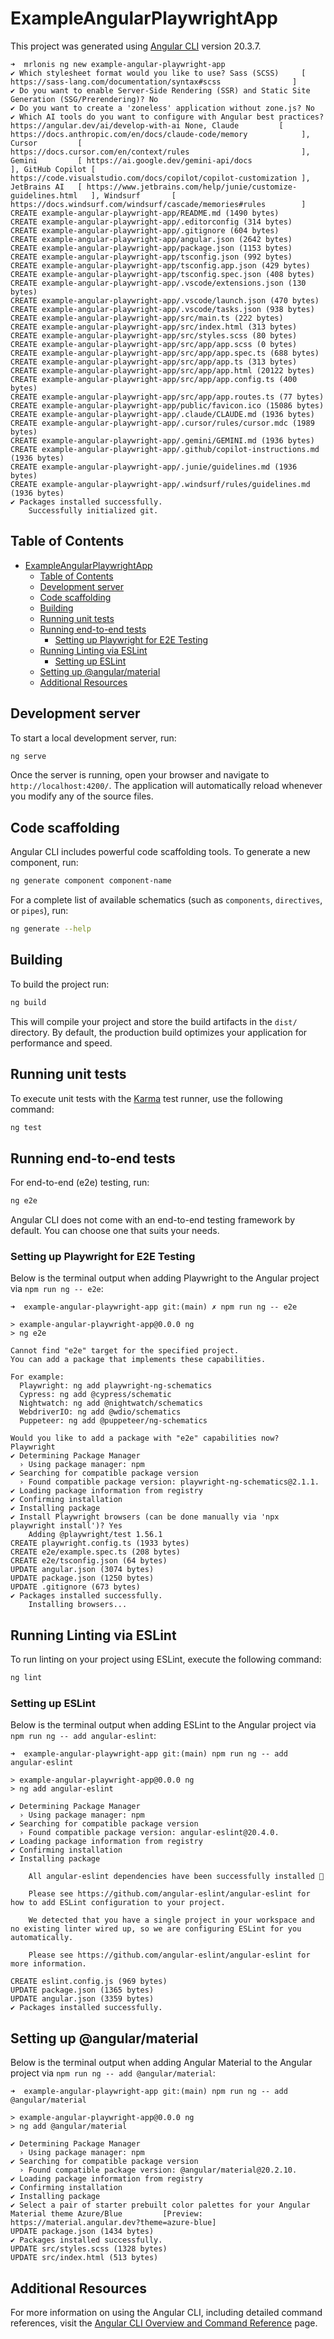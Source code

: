 # ExampleAngularPlaywrightApp

This project was generated using [Angular CLI](https://github.com/angular/angular-cli) version 20.3.7.

```shell
➜  mrlonis ng new example-angular-playwright-app
✔ Which stylesheet format would you like to use? Sass (SCSS)     [ https://sass-lang.com/documentation/syntax#scss                ]
✔ Do you want to enable Server-Side Rendering (SSR) and Static Site Generation (SSG/Prerendering)? No
✔ Do you want to create a 'zoneless' application without zone.js? No
✔ Which AI tools do you want to configure with Angular best practices? https://angular.dev/ai/develop-with-ai None, Claude         [ https://docs.anthropic.com/en/docs/claude-code/memory            ], Cursor         [
https://docs.cursor.com/en/context/rules                         ], Gemini         [ https://ai.google.dev/gemini-api/docs                            ], GitHub Copilot [
https://code.visualstudio.com/docs/copilot/copilot-customization ], JetBrains AI   [ https://www.jetbrains.com/help/junie/customize-guidelines.html   ], Windsurf       [
https://docs.windsurf.com/windsurf/cascade/memories#rules        ]
CREATE example-angular-playwright-app/README.md (1490 bytes)
CREATE example-angular-playwright-app/.editorconfig (314 bytes)
CREATE example-angular-playwright-app/.gitignore (604 bytes)
CREATE example-angular-playwright-app/angular.json (2642 bytes)
CREATE example-angular-playwright-app/package.json (1153 bytes)
CREATE example-angular-playwright-app/tsconfig.json (992 bytes)
CREATE example-angular-playwright-app/tsconfig.app.json (429 bytes)
CREATE example-angular-playwright-app/tsconfig.spec.json (408 bytes)
CREATE example-angular-playwright-app/.vscode/extensions.json (130 bytes)
CREATE example-angular-playwright-app/.vscode/launch.json (470 bytes)
CREATE example-angular-playwright-app/.vscode/tasks.json (938 bytes)
CREATE example-angular-playwright-app/src/main.ts (222 bytes)
CREATE example-angular-playwright-app/src/index.html (313 bytes)
CREATE example-angular-playwright-app/src/styles.scss (80 bytes)
CREATE example-angular-playwright-app/src/app/app.scss (0 bytes)
CREATE example-angular-playwright-app/src/app/app.spec.ts (688 bytes)
CREATE example-angular-playwright-app/src/app/app.ts (313 bytes)
CREATE example-angular-playwright-app/src/app/app.html (20122 bytes)
CREATE example-angular-playwright-app/src/app/app.config.ts (400 bytes)
CREATE example-angular-playwright-app/src/app/app.routes.ts (77 bytes)
CREATE example-angular-playwright-app/public/favicon.ico (15086 bytes)
CREATE example-angular-playwright-app/.claude/CLAUDE.md (1936 bytes)
CREATE example-angular-playwright-app/.cursor/rules/cursor.mdc (1989 bytes)
CREATE example-angular-playwright-app/.gemini/GEMINI.md (1936 bytes)
CREATE example-angular-playwright-app/.github/copilot-instructions.md (1936 bytes)
CREATE example-angular-playwright-app/.junie/guidelines.md (1936 bytes)
CREATE example-angular-playwright-app/.windsurf/rules/guidelines.md (1936 bytes)
✔ Packages installed successfully.
    Successfully initialized git.
```

## Table of Contents

- [ExampleAngularPlaywrightApp](#exampleangularplaywrightapp)
  - [Table of Contents](#table-of-contents)
  - [Development server](#development-server)
  - [Code scaffolding](#code-scaffolding)
  - [Building](#building)
  - [Running unit tests](#running-unit-tests)
  - [Running end-to-end tests](#running-end-to-end-tests)
    - [Setting up Playwright for E2E Testing](#setting-up-playwright-for-e2e-testing)
  - [Running Linting via ESLint](#running-linting-via-eslint)
    - [Setting up ESLint](#setting-up-eslint)
  - [Setting up @angular/material](#setting-up-angularmaterial)
  - [Additional Resources](#additional-resources)

## Development server

To start a local development server, run:

```bash
ng serve
```

Once the server is running, open your browser and navigate to `http://localhost:4200/`. The application will automatically reload whenever you modify any of the source files.

## Code scaffolding

Angular CLI includes powerful code scaffolding tools. To generate a new component, run:

```bash
ng generate component component-name
```

For a complete list of available schematics (such as `components`, `directives`, or `pipes`), run:

```bash
ng generate --help
```

## Building

To build the project run:

```bash
ng build
```

This will compile your project and store the build artifacts in the `dist/` directory. By default, the production build optimizes your application for performance and speed.

## Running unit tests

To execute unit tests with the [Karma](https://karma-runner.github.io) test runner, use the following command:

```bash
ng test
```

## Running end-to-end tests

For end-to-end (e2e) testing, run:

```bash
ng e2e
```

Angular CLI does not come with an end-to-end testing framework by default. You can choose one that suits your needs.

### Setting up Playwright for E2E Testing

Below is the terminal output when adding Playwright to the Angular project via `npm run ng -- e2e`:

```shell
➜  example-angular-playwright-app git:(main) ✗ npm run ng -- e2e

> example-angular-playwright-app@0.0.0 ng
> ng e2e

Cannot find "e2e" target for the specified project.
You can add a package that implements these capabilities.

For example:
  Playwright: ng add playwright-ng-schematics
  Cypress: ng add @cypress/schematic
  Nightwatch: ng add @nightwatch/schematics
  WebdriverIO: ng add @wdio/schematics
  Puppeteer: ng add @puppeteer/ng-schematics

Would you like to add a package with "e2e" capabilities now? Playwright
✔ Determining Package Manager
  › Using package manager: npm
✔ Searching for compatible package version
  › Found compatible package version: playwright-ng-schematics@2.1.1.
✔ Loading package information from registry
✔ Confirming installation
✔ Installing package
✔ Install Playwright browsers (can be done manually via 'npx playwright install')? Yes
    Adding @playwright/test 1.56.1
CREATE playwright.config.ts (1933 bytes)
CREATE e2e/example.spec.ts (208 bytes)
CREATE e2e/tsconfig.json (64 bytes)
UPDATE angular.json (3074 bytes)
UPDATE package.json (1250 bytes)
UPDATE .gitignore (673 bytes)
✔ Packages installed successfully.
    Installing browsers...
```

## Running Linting via ESLint

To run linting on your project using ESLint, execute the following command:

```bash
ng lint
```

### Setting up ESLint

Below is the terminal output when adding ESLint to the Angular project via `npm run ng -- add angular-eslint`:

```shell
➜  example-angular-playwright-app git:(main) npm run ng -- add angular-eslint

> example-angular-playwright-app@0.0.0 ng
> ng add angular-eslint

✔ Determining Package Manager
  › Using package manager: npm
✔ Searching for compatible package version
  › Found compatible package version: angular-eslint@20.4.0.
✔ Loading package information from registry
✔ Confirming installation
✔ Installing package

    All angular-eslint dependencies have been successfully installed 🎉

    Please see https://github.com/angular-eslint/angular-eslint for how to add ESLint configuration to your project.

    We detected that you have a single project in your workspace and no existing linter wired up, so we are configuring ESLint for you automatically.

    Please see https://github.com/angular-eslint/angular-eslint for more information.

CREATE eslint.config.js (969 bytes)
UPDATE package.json (1365 bytes)
UPDATE angular.json (3359 bytes)
✔ Packages installed successfully.
```

## Setting up @angular/material

Below is the terminal output when adding Angular Material to the Angular project via `npm run ng -- add @angular/material`:

```shell
➜  example-angular-playwright-app git:(main) npm run ng -- add @angular/material

> example-angular-playwright-app@0.0.0 ng
> ng add @angular/material

✔ Determining Package Manager
  › Using package manager: npm
✔ Searching for compatible package version
  › Found compatible package version: @angular/material@20.2.10.
✔ Loading package information from registry
✔ Confirming installation
✔ Installing package
✔ Select a pair of starter prebuilt color palettes for your Angular Material theme Azure/Blue         [Preview: https://material.angular.dev?theme=azure-blue]
UPDATE package.json (1434 bytes)
✔ Packages installed successfully.
UPDATE src/styles.scss (1328 bytes)
UPDATE src/index.html (513 bytes)
```

## Additional Resources

For more information on using the Angular CLI, including detailed command references, visit the [Angular CLI Overview and Command Reference](https://angular.dev/tools/cli) page.
